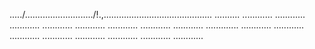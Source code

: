 ...../.........................../!.,........................................... ..........
............
............
............
............
............
............
............
............
.............
............
............
............
............
............
............
............
............


